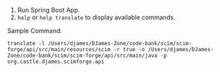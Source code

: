 1. Run Spring Boot App.
2. `help` or `help translate` to display available commands.

Sample Command:
```
translate -l /Users/djames/DJames-Zone/code-bank/scim/scim-forge/api/src/main/resources/scim -r true -o /Users/djames/DJames-Zone/code-bank/scim/scim-forge/api/src/main/java -p org.castle.djames.scimforge.api
```